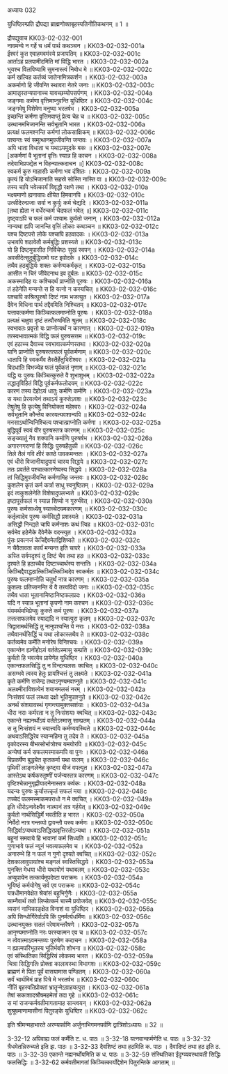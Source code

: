 अध्यायः 032

युधिष्ठिरम्प्रति द्रौपद्या ब्राह्मणोक्तबृहस्पतिनीतिकथनम् ॥ 1 ॥

द्रौपद्युवाच 	KK03-02-032-001  
नावमन्ये न गर्हे च धर्मं पार्थ कथञ्चन ।	KK03-02-032-001a  
ईश्वरं कुत एवाहमवमंस्ये प्रजापतिम् ॥	KK03-02-032-001c  
आर्ताऽहं प्रलपामीदमिति मां विद्धि भारत ।	KK03-02-032-002a  
भूयश्च विलपिष्यामि सुमनास्त्वं निबोध मे ॥	KK03-02-032-002c  
कर्म खल्विह कर्तव्यं जातेनामित्रकर्शन ।	KK03-02-032-003a  
अकर्माणो हि जीवन्ति स्थावरा नेतरे जनाः ॥	KK03-02-032-003c  
आमातृस्तन्यपानाच्च यावच्छय्योपसर्पणम् ।	KK03-02-032-004a  
जङ्गमाः कर्मणा वृत्तिमाप्नुवन्ति युधिष्ठिर ॥	KK03-02-032-004c  
जङ्गमेषु विशेषेण मनुष्या भरतर्षभ ।	KK03-02-032-005a  
इच्छन्ति कर्मणा वृत्तिमवाप्तुं प्रेत्य चेह च ॥	KK03-02-032-005c  
उत्थानमभिजानन्ति सर्वभूतानि भारत ।	KK03-02-032-006a  
प्रत्यक्षं फलमश्नन्ति कर्मणां लोकसाक्षिकम् ॥	KK03-02-032-006c  
पश्यन्तः स्वं समुत्थानमुपजीवन्ति जन्तवः ।	KK03-02-032-007a  
अपि धाता विधाता च यथाऽयमुदके बकः ॥	KK03-02-032-007c  
[अकर्मणां वै भूतानां वृत्तिः स्यान्न हि काचन ।	KK03-02-032-008a  
तदेवाभिप्रपद्येत न विहन्यात्कदाचन ॥]	KK03-02-032-008c  
स्वकर्म कुरु माहासीः कर्मणा भव दंशितः ।	KK03-02-032-009a  
कृत्यं हि योऽभिजानाति सहस्रे सोस्ति नास्ति वा ॥	KK03-02-032-009c  
तस्य चापि भवेत्कार्यं विवृद्धौ रक्षणे तथा ।	KK03-02-032-010a  
भक्ष्यमाणो ह्यनावापः क्षीयेत हिमवानपि ॥	KK03-02-032-010c  
उत्सीदेरन्प्रजाः सर्वा न कुर्युः कर्म चेद्यदि ।	KK03-02-032-011a  
[तथा ह्येता न वर्धेरन्कर्म चेदफलं भवेत् ॥]	KK03-02-032-011c  
दृष्ट्वाऽपि च फलं कर्म पश्यामः कुर्वतो जनान् ।	KK03-02-032-012a  
नान्यथा ह्यपि जानन्ति वृत्तिं लोकाः कथञ्चन ॥	KK03-02-032-012c  
यश्च दिष्टपरो लोके यश्चापि हठवादकः ।	KK03-02-032-013a  
उभावपि शठावेतौ कर्मबुद्धिः प्रशस्यते ॥	KK03-02-032-013c  
यो हि दिष्टमुपासीत निर्विचेष्टः सुखं स्वपन् ।	KK03-02-032-014a  
अवसीदेत्सुदुर्बुद्धिरामो घट इवोदके ॥	KK03-02-032-014c  
तथैव हठबुद्धिर्यः शक्तः कर्मण्यकर्मकृत् ।	KK03-02-032-015a  
आसीत न चिरं जीवेदनाथ इव दुर्बलः ॥	KK03-02-032-015c  
अकस्मादिह यः कश्चिदर्थं प्राप्नोति पूरुषः ।	KK03-02-032-016a  
तं हठेनेति मन्यन्ते स हि यत्नो न कस्यचित् ॥	KK03-02-032-016c  
यश्चापि कश्रित्पुरुषो दिष्टं नाम भजत्युत ।	KK03-02-032-017a  
दैवेन विधिना पार्थ तद्दैवमिति निश्चितम् ॥	KK03-02-032-017c  
यत्तावत्कर्मणा किञ्चित्फलमाप्नोति पूरुषः ।	KK03-02-032-018a  
प्रत्यक्षं चक्षुषा दृष्टं तत्पौरुषमिति श्रुतम् ॥	KK03-02-032-018c  
स्वभावतः प्रवृत्तो यः प्राप्नोत्यर्थं न कारणात् ।	KK03-02-032-019a  
तत्स्वभावात्मकं विद्धि फलं पुरुषसत्तम ॥	KK03-02-032-019c  
एवं हठाच्च दैवाच्च स्वभावात्कर्मणस्तथा ।	KK03-02-032-020a  
यानि प्राप्नोति पुरुषस्तत्फलं पूर्वकर्मणाम् ॥	KK03-02-032-020c  
धातापि हि स्वकर्मैव तैस्तैर्हेतुभिरीश्वरः ।	KK03-02-032-021a  
विदधाति विभज्येह फलं पूर्वकतं नृणाम् ॥	KK03-02-032-021c  
यद्धि यः पुरुषः किञ्चित्कुरुते वै शुभाशुभम् ।	KK03-02-032-022a  
तद्धातृविहितं विद्धि पूर्वकर्मफलोदयम् ॥	KK03-02-032-022c  
कारणं तस्य देहोऽयं धातुः कर्मणि कर्मणि ।	KK03-02-032-023a  
स यथा प्रेरयत्येनं तथाऽयं कुरुतेऽवशः ॥	KK03-02-032-023c  
तेषुतेषु हि कृत्येषु विनियोक्ता महेश्वरः ।	KK03-02-032-024a  
सर्वभूतानि कौन्तेय कारयत्यवशान्यपि ॥	KK03-02-032-024c  
मनसाऽर्थान्विनिश्चित्य पश्चात्प्राप्नोति कर्मणा ।	KK03-02-032-025a  
बुद्धिपूर्वं स्वयं वीर पुरुषस्तत्र कारणम् ॥	KK03-02-032-025c  
सङ्ख्यातुं नैव शक्यानि कर्माणि पुरुषर्षभ ।	KK03-02-032-026a  
अगारनगराणां हि सिद्धिः पुरुषहैतुकी ॥	KK03-02-032-026c  
तिले तैलं गवि क्षीरं काष्ठे पावकमन्ततः ।	KK03-02-032-027a  
एवं धीरो विजानीयादुपायं चास्य सिद्धये ॥	KK03-02-032-027c  
ततः प्रवर्तते पश्चात्कारणेष्वस्य सिद्धये ।	KK03-02-032-028a  
तां सिद्धिमुपजीवन्ति कर्मणामिह जन्तवः ॥	KK03-02-032-028c  
कुशलेन कृतं कर्म कर्त्रा साधु स्वनुष्ठितम् ।	KK03-02-032-029a  
इदं त्वकुशलेनेति विशेषादुपलभ्यते ॥	KK03-02-032-029c  
इष्टापूर्त्तफलं न स्यान्न शिष्यो न गुरुर्भवेत् ।	KK03-02-032-030a  
पुरुषः कर्मसाध्येषु स्याच्चेदयमकारणम् ॥	KK03-02-032-030c  
कर्तृत्वादेव पुरुषः कर्मसिद्धौ प्रशस्यते ।	KK03-02-032-031a  
असिद्धौ निन्द्यते चापि कर्मनाशः कथं त्विह ॥	KK03-02-032-031c  
सर्वमेव हठेनैके दैवेनैके वदन्त्युत ।	KK03-02-032-032a  
पुंसः प्रयत्नजं केचिद्दैवमेतद्विशिष्यते ॥	KK03-02-032-032c  
न चैवैतावता कार्यं मन्यन्त इति चापरे ।	KK03-02-032-033a  
अस्ति सर्वमदृश्यं तु दिष्टं चैव तथा हठः ॥	KK03-02-032-033c  
दृश्यते हि हठाच्चैव दिष्टाच्चार्थस्य सन्ततिः ।	KK03-02-032-034a  
किञ्चिद्दैवाद्धठात्किञ्चित्किञ्चिदेव स्वकर्मतः ॥	KK03-02-032-034c  
पुरुषः फलमाप्नोति चतुर्थं नात्र कारणम् ।	KK03-02-032-035a  
कुशलाः प्रतिजानन्ति ये वै तत्त्वविदो जनाः ॥	KK03-02-032-035c  
तथैव धाता भूतानामिष्टानिष्टफलप्रदः ।	KK03-02-032-036a  
यदि न स्यान्न भूतानां कृपणो नाम कश्चन ॥	KK03-02-032-036c  
यंयमर्थमभिप्रेप्सुः कुरुते कर्म पूरुषः ।	KK03-02-032-037a  
तत्तत्सफलमेव स्याद्यदि न स्यात्पुरा कृतम् ॥	KK03-02-032-037c  
त्रिद्वारामर्थसिद्धिं तु नानुपश्यन्ति ये नराः ।	KK03-02-032-038a  
तथैवानर्थसिद्धिं च यथा लोकास्तथैव ते ॥	KK03-02-032-038c  
कर्तव्यमेव कर्मेति मनोरेष विनिश्चयः ।	KK03-02-032-039a  
एकान्तेन ह्यनीहोऽयं वर्ततेऽस्मासु सम्प्रति ॥	KK03-02-032-039c  
कुर्वतो हि भवत्येव प्रायेणेह युधिष्ठिर ।	KK03-02-032-040a  
एकान्तफलसिद्धिं तु न विन्दत्यलसः क्वचित् ॥	KK03-02-032-040c  
असम्भवे त्वस्य हेतुः प्रायश्चित्तं तु लक्ष्यते ।	KK03-02-032-041a  
कृते कर्मणि राजेन्द्र तथाऽनृण्यमवाप्नुते ॥	KK03-02-032-041c  
अलक्ष्मीराविशत्येनं शयानमलसं नरम् ।	KK03-02-032-042a  
निःसंशयं फलं लब्ध्वा दक्षो भूतिमुपाश्नुते ॥	KK03-02-032-042c  
अनर्थं संशयावस्थं गृणन्त्यामुक्तसशंयाः ।	KK03-02-032-043a  
धीरा नराः कर्मरता न तु निःसंशयाः क्वचित् ॥	KK03-02-032-043c  
एकान्ते नह्यनर्थोऽयं वर्ततेऽस्मासु साम्प्रतम् ।	KK03-02-032-044a  
स तु निःसंशयं न स्यात्त्वयि कर्मण्यवस्थिते ॥	KK03-02-032-044c  
अथवाऽसिद्धिरेव स्यान्महिमा तु तदेव ते ।	KK03-02-032-045a  
वृकोदरस्य बीभत्सोर्भात्रोश्च यमयोरपि ॥	KK03-02-032-045c  
अन्येषां कर्म सफलमस्माकमपि वा पुनः ।	KK03-02-032-046a  
विप्रकर्षेण बुद्ध्येत कृतकर्मा यथा फलम् ॥	KK03-02-032-046c  
पृथिवीं लाङ्गलेनेह कृष्ट्वा बीजं वपत्युत ।	KK03-02-032-047a  
आस्तेऽथ कर्षकस्तूष्णीं पर्जन्यस्तत्र कारणम् ॥	KK03-02-032-047c  
वृष्टिश्चेन्नानुगृह्णीयादनेनास्तत्र कर्षकः ।	KK03-02-032-048a  
यदन्यः पुरुषः कुर्यात्तत्कृतं सफलं मया ॥	KK03-02-032-048c  
तच्चेदं फलमस्माकमपराधो न मे क्वचित् ।	KK03-02-032-049a  
इति धीरोऽन्ववेक्ष्यैव नात्मानं तत्र गर्हयेत् ॥	KK03-02-032-049c  
कुर्वतो नार्थसिद्धिर्मे भवतीति ह भारत ।	KK03-02-032-050a  
निर्वेदो नात्र गन्तव्यो द्वावन्तौ यस्य कर्मणः ॥	KK03-02-032-050c  
सिद्धिर्वाऽप्यथवाऽसिद्धिरप्रवृत्तिरतोऽन्यथा ।	KK03-02-032-051a  
बहूनां समवाये हि भावानां कर्म सिध्यति ॥	KK03-02-032-051c  
गुणाभावे फलं न्यूनं भवत्यफलमेव च ।	KK03-02-032-052a  
अनारम्भे हि न फलं न गुणो दृश्यते क्वचित् ॥	KK03-02-032-052c  
देशकालावुपायांश्च मङ्गलं स्वस्तिसिद्धये ।	KK03-02-032-053a  
युनक्ति मेधया धीरो यथायोगं यथाबलम् ॥	KK03-02-032-053c  
अप्युपायेन तत्कार्यमुपदेष्टा पराक्रमः ।	KK03-02-032-054a  
भूयिष्ठं कर्मयोगेषु सर्व एव पराक्रमः ॥	KK03-02-032-054c  
यत्रधीमानवेक्षेत श्रेयांसं बहुभिर्गुणैः ।	KK03-02-032-055a  
साम्नैवार्थं ततो लिप्सेत्कर्म चास्मै प्रयोजयेत् ॥	KK03-02-032-055c  
व्यसनं नाभिकाङ्क्षेत विनाशं वा युधिष्ठिर ।	KK03-02-032-056a  
अपि सिन्धोर्गिरेर्वाऽपि किं पुनर्मर्त्यधर्मिणः ॥	KK03-02-032-056c  
उत्थानयुक्तः सततं परेषामन्तरैषणे ।	KK03-02-032-057a  
आनृण्यमाप्नोति नरः परस्यात्मन एव च ॥	KK03-02-032-057c  
न त्वेवात्माऽवमन्तव्यः पुरुषेण कदाचन ।	KK03-02-032-058a  
न ह्यात्मपरिभूतस्य भूतिर्भवति शोभना ॥	KK03-02-032-058c  
एवं संस्थितिका सिद्धिरियं लोकस्य भारत ।	KK03-02-032-059a  
चित्रा सिद्धिगतिः प्रोक्ता कालावस्था विभागशः ॥	KK03-02-032-059c  
ब्राह्मणं मे पिता पूर्वं वासयामास पण्डितम् ।	KK03-02-032-060a  
सर्वं चार्थमिमं प्राह पित्रे मे भरतर्षभ ॥	KK03-02-032-060c  
नीतिं बृहस्पतिप्रोक्तां भ्रातॄन्मेऽग्राहयत्पुरा ।	KK03-02-032-061a  
तेषां सकाशादश्रौषमहमेतां तदा गृहे ॥	KK03-02-032-061c  
स मां राजन्कर्मवतीमागतामाह सान्त्वयन् ।	KK03-02-032-062a  
शुश्रूषमाणामासीनां पितुरङ्के युधिष्ठिर ॥	KK03-02-032-062c  

इति श्रीमन्महाभारते अरण्यपर्वणि अर्जुनाभिगमनपर्वणि द्वात्रिंशोऽध्यायः ॥ 32 ॥

3-32-12 अपिवाह्य फलं कर्मेति ट. ध. पाठः ॥ 3-32-18 यत्नवान्कर्मणेति ध. पाठः ॥ 3-32-32 त्रैधमेतन्निरुच्यते इति झ. पाठः ॥ 3-32-33 दैवशिष्टं तथा हठमिति क. पाठः । दैवादिष्टं तथा हठ इति ठ. पाठः ॥ 3-32-39 एकान्ते नह्यनर्थोयमिति क ध. पाठः ॥ 3-32-59 संस्थितिका ईदृग्व्यवस्थावती सिद्धिः फलसिद्धिः ॥ 3-32-62 कर्मवतीमागतां किञ्चित्कार्योद्देशेन पितुरन्तिके आगताम् ॥
